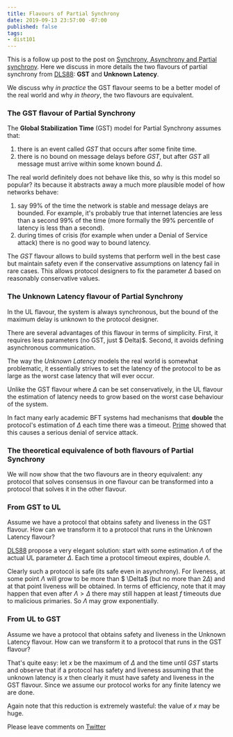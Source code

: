 ```yaml
---
title: Flavours of Partial Synchrony
date: 2019-09-13 23:57:00 -07:00
published: false
tags:
- dist101
---
```


This is a follow up post to the post on [Synchrony, Asynchrony and Partial synchrony](https://ittaiab.github.io/2019-06-01-2019-5-31-models/). Here we discuss in more details the two flavours of partial synchrony from [DLS88](https://groups.csail.mit.edu/tds/papers/Lynch/jacm88.pdf): **GST** and **Unknown Latency**.

We discuss why *in practice* the GST flavour seems to be a better model of the real world and why *in theory*, the two flavours are equivalent.


### The GST flavour of Partial Synchrony

The **Global Stabilization Time** (GST) model for Partial Synchrony assumes that:
1. there is an event called *GST* that occurs after some finite time.
2. there is no bound on message delays before *GST*, but after *GST* all message must arrive within some known bound $\Delta$.

The real world definitely does not behave like this, so why is this model so popular? its because it abstracts away a much more plausible model of how networks behave:

1. say 99% of the time the network is stable and message delays are bounded. For example, it's probably true that internet latencies are less than a second 99% of the time (more formally the 99% percentile of latency is less than a second).
2. during times of crisis (for example when under a Denial of Service attack) there is no good way to bound latency.

The *GST* flavour allows to build systems that perform well in the best case but maintain safety even if the conservative assumptions on latency fail in rare cases. This allows protocol designers to fix the parameter $\Delta$ based on reasonably conservative values.

### The Unknown Latency flavour of Partial Synchrony
In the UL flavour, the system is always synchronous, but the bound of the maximum delay is unknown to the protocol designer.

There are several advantages of this flavour in terms of simplicity. First, it requires less parameters (no GST, just $
Delta)$. Second, it avoids defining asynchronous communication.  

The way the *Unknown Latency* models the real world is somewhat problematic, it essentially strives to set the latency of the protocol to be as large as the worst case latency that will ever occur.

Unlike the GST flavour where $\Delta$ can be set conservatively, in the UL flavour the estimation of latency needs to grow based on the worst case behaviour of the system.

In fact many early academic BFT systems had mechanisms that **double** the protocol's estimation of $\Delta$ each time there was a timeout. [Prime](http://www.dsn.jhu.edu/pub/papers/Prime_tdsc_accepted.pdf) showed that this causes a serious denial of service attack.

### The theoretical equivalence of both flavours of Partial Synchrony

We will now show that the two flavours are in theory equivalent: any protocol that solves consensus in one flavour can be transformed into a protocol that solves it in the other flavour.

### From GST to UL

Assume we have a protocol that obtains safety and liveness in the GST flavour. How can we transform it to a protocol that runs in the Unknown Latency flavour?

[DLS88](https://groups.csail.mit.edu/tds/papers/Lynch/jacm88.pdf) propose a very elegant solution: start with some estimation $\Lambda$ of the actual UL parameter $\Delta$. Each time a protocol timeout expires, double $\Lambda$.

Clearly such a protocol is safe (its safe even in asynchrony). For liveness, at some point $\Lambda$ will grow to be more than $
\Delta$ (but no more than $2\Delta$) and at that point liveness will be obtained. In terms of efficiency, note that it may happen that even after $\Lambda>\Delta$ there may still happen at least $f$ timeouts due to malicious primaries. So $\Lambda$ may grow exponentially.


### From UL to GST

Assume we have a protocol that obtains safety and liveness in the Unknown Latency flavour. How can we transform it to a protocol that runs in the GST flavour?

That's quite easy: let $x$ be the maximum of $\Delta$ and the time until $GST$ starts and observe that if a protocol has safety and liveness assuming that the unknown latency is $x$ then clearly it must have safety and liveness in the GST flavour. Since we assume our protocol works for any finite latency we are done.

Again note that this reduction is extremely wasteful: the value of $x$ may be huge.


Please leave comments on [Twitter](https://twitter.com/ittaia/status/1181013611491184640?s=20)